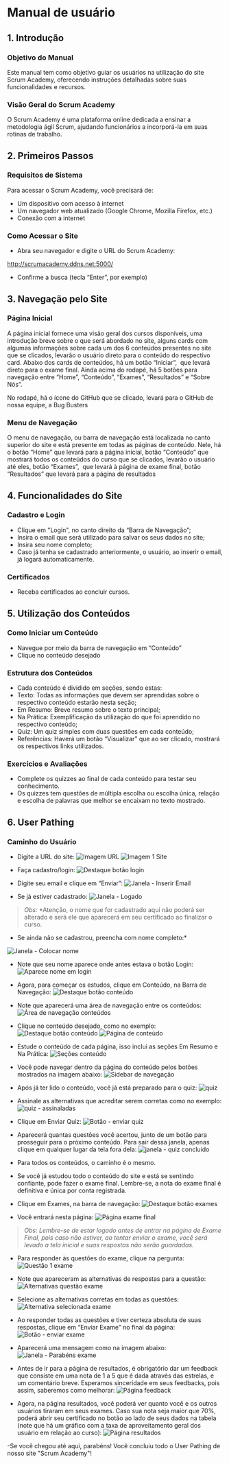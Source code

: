 # Manual de usuário

## 1. Introdução

### Objetivo do Manual

Este manual tem como objetivo guiar os usuários na utilização do site Scrum Academy, oferecendo instruções detalhadas sobre suas funcionalidades e recursos.

### Visão Geral do Scrum Academy

O Scrum Academy é uma plataforma online dedicada a ensinar a metodologia ágil Scrum, ajudando funcionários a incorporá-la em suas rotinas de trabalho.

## 2. Primeiros Passos

### Requisitos de Sistema

Para acessar o Scrum Academy, você precisará de:

- Um dispositivo com acesso à internet
- Um navegador web atualizado (Google Chrome, Mozilla Firefox, etc.)
- Conexão com a internet

### Como Acessar o Site

- Abra seu navegador e digite o URL do Scrum Academy:

http://scrumacademy.ddns.net:5000/

- Confirme a busca (tecla “Enter”, por exemplo)

## 3. Navegação pelo Site

### Página Inicial

A página inicial fornece uma visão geral dos cursos disponíveis, uma introdução breve sobre o que será abordado no site, alguns cards com algumas informações sobre cada um dos 6 conteúdos presentes no site que se clicados, levarão o usuário direto para o conteúdo do respectivo card. Abaixo dos cards de conteúdos, há um botão “Iniciar”,  que levará direto para o exame final. Ainda acima do rodapé, há 5 botões para navegação entre “Home”, “Conteúdo”, “Exames”, “Resultados” e “Sobre Nós”.

No rodapé, há o ícone do GitHub que se clicado, levará para o GitHub de nossa equipe, a Bug Busters

### Menu de Navegação

O menu de navegação, ou barra de navegação está localizada no canto superior do site e está presente em todas as páginas de conteúdo. Nele, há o botão “Home” que levará para a página inicial, botão “Conteúdo” que mostrará todos os conteúdos do curso que se clicados, levarão o usuário até eles, botão “Exames”,  que levará à página de exame final, botão “Resultados” que levará para a página de resultados

## 4. Funcionalidades do Site

### Cadastro e Login

- Clique em "Login", no canto direito da “Barra de Navegação”;
- Insira o email que será utilizado para salvar os seus dados no site;
- Insira seu nome completo;
- Caso já tenha se cadastrado anteriormente, o usuário, ao inserir o email, já logará automaticamente.

### Certificados

- Receba certificados ao concluir cursos.

## 5. Utilização dos Conteúdos

### Como Iniciar um Conteúdo

- Navegue por meio da barra de navegação em “Conteúdo”
- Clique no conteúdo desejado

### Estrutura dos Conteúdos

- Cada conteúdo é dividido em seções, sendo estas:
- Texto: Todas as informações que devem ser aprendidas sobre o respectivo conteúdo estarão nesta seção;
- Em Resumo: Breve resumo sobre o texto principal;
- Na Prática: Exemplificação da utilização do que foi aprendido no respectivo conteúdo;
- Quiz: Um quiz simples com duas questões em cada conteúdo;
- Referências: Haverá um botão “Visualizar” que ao ser clicado, mostrará os respectivos links utilizados.

### Exercícios e Avaliações

- Complete os quizzes ao final de cada conteúdo para testar seu conhecimento.
- Os quizzes tem questões de múltipla escolha ou escolha única, relação e escolha de palavras que melhor se encaixam no texto mostrado.

## 6. User Pathing


### Caminho do Usuário

- Digite a URL do site:
![Imagem URL](./manual-images/1.png)
![Imagem 1 Site](./manual-images/2.png)


- Faça cadastro/login:
![Destaque botão login](./manual-images/3.png)


- Digite seu email e clique em “Enviar”:
![Janela - Inserir Email](./manual-images/4.png)


- Se já estiver cadastrado:
![Janela - Logado](./manual-images/5.png)

>*Obs:* *Atenção, o nome que for cadastrado aqui não poderá ser alterado e será ele que aparecerá em seu certificado ao finalizar o curso.
- Se ainda não se cadastrou, preencha com nome completo:*
>
![Janela - Colocar nome](./manual-images/6.png)


- Note que seu nome aparece onde antes estava o botão Login:
![Aparece nome em login](./manual-images/7.png)


- Agora, para começar os estudos, clique em Conteúdo, na Barra de Navegação:
![Destaque botão conteúdo](./manual-images/8.png)


- Note que aparecerá uma área de navegação entre os conteúdos:
![Área de navegação conteúdos](./manual-images/9.png)


- Clique no conteúdo desejado, como no exemplo:
![Destaque botão conteúdo](./manual-images/10.png)
![Página de conteúdo](./manual-images/11.png)


- Estude o conteúdo de cada página, isso inclui as seções Em Resumo e Na Prática:
![Seções conteúdo](./manual-images/12.png)


- Você pode navegar dentro da página do conteúdo pelos botões mostrados na imagem abaixo:
![Sidebar de navegação](./manual-images/13.png)


- Após já ter lido o conteúdo, você já está preparado para o quiz:
![quiz](./manual-images/14.png)


- Assinale as alternativas que acreditar serem corretas como no exemplo:
![quiz - assinaladas](./manual-images/15.png)


- Clique em Enviar Quiz:
![Botão - enviar quiz](./manual-images/16.png)


- Aparecerá quantas questões você acertou, junto de um botão para prosseguir para o próximo conteúdo. Para sair dessa janela, apenas clique em qualquer lugar da tela fora dela:
![janela - quiz concluído](./manual-images/17.png)


- Para todos os conteúdos, o caminho é o mesmo.
- Se você já estudou todo o conteúdo do site e está se sentindo confiante, pode fazer o exame final. Lembre-se, a nota do exame final é definitiva e única por conta registrada.

- Clique em Exames, na barra de navegação:
![Destaque botão exames](./manual-images/18.png)


- Você entrará nesta página:
![Página exame final](./manual-images/19.png)


> *Obs:* *Lembre-se de estar logado antes de entrar na página de Exame Final, pois caso não estiver, ao tentar enviar o exame, você será levado a tela inicial e suas respostas não serão guardadas.*
> 

- Para responder às questões do exame, clique na pergunta:
![Questão 1 exame](./manual-images/20.png)


- Note que apareceram as alternativas de respostas para a questão:
![Alternativas questão exame](./manual-images/21.png)


- Selecione as alternativas corretas em todas as questões:
![Alternativa selecionada exame](./manual-images/22.png)


- Ao responder todas as questões e tiver certeza absoluta de suas respostas, clique em “Enviar Exame” no final da página:
![Botão - enviar exame](./manual-images/23.png)


- Aparecerá uma mensagem como na imagem abaixo:
![Janela -  Parabéns exame](./manual-images/24.png)


- Antes de ir para a página de resultados, é obrigatório dar um feedback que consiste em uma nota de 1 a 5 que é dada através das estrelas, e um comentário breve. Esperamos sinceridade em seus feedbacks, pois assim, saberemos como melhorar:
![Página feedback](./manual-images/25.png)

- Agora, na página resultados, você poderá ver quanto você e os outros usuários tiraram em seus exames. Caso sua nota seja maior que 70%, poderá abrir seu certificado no botão ao lado de seus dados na tabela (note que há um gráfico com a taxa de aproveitamento geral dos usuário em relação ao curso):
![Página resultados](./manual-images/26.png)

-Se você chegou até aqui, parabéns! Você concluiu todo o User Pathing de nosso site "Scrum Academy"!